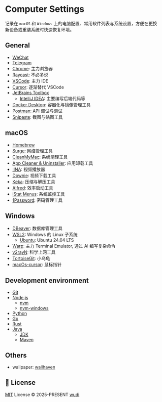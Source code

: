 # Computer Settings

记录在 `macOS` 和 `Windows` 上的电脑配置、常用软件列表与系统设置，方便在更换新设备或重装系统时快速恢复环境。

## General

- [WeChat](https://weixin.qq.com/)
- [Telegram](https://telegram.org/)
- [Chrome](https://www.google.com/chrome/): 主力浏览器
- [Raycast](https://www.raycast.com/): 不必多说
- [VSCode](https://code.visualstudio.com/): 主力 IDE
- [Cursor](https://cursor.com/): 逐渐替代 VSCode
- [JetBrains Toolbox](https://www.jetbrains.com/toolbox-app/)
  - [IntelliJ IDEA](https://www.jetbrains.com/idea/): 主要编写后端代码等
- [Docker Desktop](https://www.docker.com/): 容器化与镜像管理工具
- [Postman](https://www.postman.com/): API 调试与测试
- [Snipaste](https://snipaste.com/): 截图与贴图工具

## macOS

- [Homebrew](https://brew.sh/)
- [Surge](https://nssurge.com/): 网络管理工具
- [CleanMyMac](https://cleanmymac.com/): 系统清理工具
- [App Cleaner & Uninstaller](https://app-cleaner.com/): 应用卸载工具
- [IINA](https://iina.io/): 视频播放器
- [Downie](https://software.charliemonroe.net/downie/): 视频下载工具
- [Keka](https://www.keka.io/): 压缩与解压工具
- [Alfred](https://www.alfredapp.com/): 效率启动工具
- [iStat Menus](https://bjango.com/mac/istatmenus/): 系统监控工具
- [1Password](https://1password.com/): 密码管理工具

## Windows

- [DBeaver](https://dbeaver.io/): 数据库管理工具
- [WSL2](https://docs.microsoft.com/en-us/windows/wsl/install): Windows 的 Linux 子系统
  - [Ubuntu](https://ubuntu.com/): Ubuntu 24.04 LTS
- [Warp](https://www.warp.dev/): 主力 Terminal Emulator, 通过 AI 编写复杂命令
- [v2rayN](https://github.com/2dust/v2rayN): 科学上网工具
- [TortoiseGit](https://tortoisegit.org/): 小乌龟
- [macOs-cursor](https://zhutix.com/ico/macos-cursor-21/): 鼠标指针

## Development environment

- [Git](https://git-scm.com/)
- [Node.js](https://nodejs.org/)
  - [nvm](https://github.com/nvm-sh/nvm)
  - [nvm-windows](https://github.com/coreybutler/nvm-windows)
- [Python](https://www.python.org/)
- [Go](https://go.dev/)
- [Rust](https://www.rust-lang.org/)
- [Java](https://www.java.com/)
  - [JDK](https://adoptium.net/)
  - [Maven](https://maven.apache.org/)

## Others

- wallpaper: [wallhaven](https://wallhaven.cc/w/5w2wz9)

## 📜 License

[MIT](./LICENSE) License &copy; 2025-PRESENT [wudi](https://github.com/WuChenDi)
